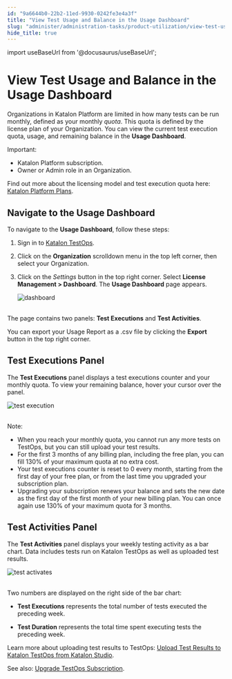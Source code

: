 ```yaml
---
id: "9a6644b0-22b2-11ed-9930-0242fe3e4a3f"
title: "View Test Usage and Balance in the Usage Dashboard"
slug: "administer/administration-tasks/product-utilization/view-test-usage-and-balance-in-the-usage-dashboard"
hide_title: true
---
```

import useBaseUrl from '@docusaurus/useBaseUrl';


# <a id="id" class="anchor_top_offset"/><a id="ariaid-title1" class="anchor_top_offset"/>View Test Usage and Balance in the Usage Dashboard

<p xmlns="http://www.w3.org/1999/xhtml" className="p">Organizations in <span className="ph">Katalon Platform</span> are limited in how many tests can be run monthly, defined as your monthly <em className="ph i">quota</em>. This quota is defined by the license plan of your  Organization. You can view the current test execution quota, usage, and remaining balance in the <strong className="ph b">Usage Dashboard</strong>.</p> 
<div xmlns="http://www.w3.org/1999/xhtml" className="note important note_important"><span className="note__title">Important:</span> 
  <ul className="ul"><li className="li"><span className="ph">Katalon Platform</span> subscription.</li><li className="li">Owner or Admin role in an Organization.</li></ul>
  <p className="p">Find out more about the licensing model and test execution quota here: <a className="xref" href="/docs/administer/katalon-platform-packages/katalon-platform-plans">Katalon Platform Plans</a>.</p>
</div>

## <a id="concept-3214" class="anchor_top_offset"/>Navigate to the Usage Dashboard

<p xmlns="http://www.w3.org/1999/xhtml" className="p">To navigate to the <strong className="ph b">Usage Dashboard</strong>, follow these steps:</p> 
<ol xmlns="http://www.w3.org/1999/xhtml" className="ol"><li className="li">     <p className="p">Sign in to <a className="xref j-external-link" href="https://testops.katalon.io/" target="_blank">Katalon TestOps</a>.</p>   </li><li className="li">     <p className="p">Click on the <strong className="ph b">Organization</strong> scrolldown menu in the top left corner, then select your Organization.</p>   </li><li className="li">     <p className="p">Click on the <em className="ph i">Settings</em> button in the top right corner. Select <strong className="ph b">License Management &gt; Dashboard</strong>. The <strong className="ph b">Usage Dashboard</strong> page appears.</p>     <p className="p"> <img className="image" src={useBaseUrl("https://github.com/katalon-studio/docs-images/raw/master/katalon-analytics/docs/test-usage-balance/dashboard.png")} alt="dashboard" /><br /><br />     </p>   </li></ol> 
<p xmlns="http://www.w3.org/1999/xhtml" className="p">The page contains two panels: <strong className="ph b">Test Executions</strong> and <strong className="ph b">Test Activities</strong>.</p> 
<p xmlns="http://www.w3.org/1999/xhtml" className="p">You can export your Usage Report as a .csv file by clicking the <strong className="ph b">Export</strong> button in the top right corner.</p> 

## <a id="id_2" class="anchor_top_offset"/>Test Executions Panel

<p xmlns="http://www.w3.org/1999/xhtml" className="p">The <strong className="ph b">Test Executions</strong> panel displays a test   executions counter and your monthly quota. To view your remaining   balance, hover your cursor over the panel.</p> 
<p xmlns="http://www.w3.org/1999/xhtml" className="p">   <img className="image" src={useBaseUrl("https://github.com/katalon-studio/docs-images/raw/master/katalon-analytics/docs/test-usage-balance/test-execution.png")} width={350} alt="test execution" /><br /><br /> </p> 
<div xmlns="http://www.w3.org/1999/xhtml" className="note note note_note"><span className="note__title">Note:</span> 
  <ul className="ul"><li className="li">When you reach your monthly quota, you cannot run any more
      tests on TestOps, but you can still upload your test results.</li><li className="li">For the first 3 months of any billing plan, including the free
      plan, you can fill 130% of your maximum quota at no extra
      cost.</li><li className="li">Your test executions counter is reset to 0 every month,
      starting from the first day of your free plan, or from the last
      time you upgraded your subscription plan.</li><li className="li">Upgrading your subscription renews your balance and sets the
      new date as the first day of the first month of your new billing
      plan. You can once again use 130% of your maximum quota for 3
      months.</li></ul>
</div>

## <a id="id_3" class="anchor_top_offset"/>Test Activities Panel

<p xmlns="http://www.w3.org/1999/xhtml" className="p">The <strong className="ph b">Test Activities</strong> panel displays your weekly   testing activity as a bar chart. Data includes tests run on Katalon   TestOps as well as uploaded test results.</p> 
<p xmlns="http://www.w3.org/1999/xhtml" className="p">   <img className="image" src={useBaseUrl("https://github.com/katalon-studio/docs-images/raw/master/katalon-analytics/docs/test-usage-balance/test-activities.png")} width={500} alt="test activates" /><br /><br /> </p> 
<p xmlns="http://www.w3.org/1999/xhtml" className="p">Two numbers are displayed on the right side of the bar   chart:</p> 
<ul xmlns="http://www.w3.org/1999/xhtml" className="ul"><li className="li">     <p className="p">       <strong className="ph b">Test Executions</strong> represents the total number of       tests executed the preceding week.</p>   </li><li className="li">     <p className="p">       <strong className="ph b">Test Duration</strong> represents the total time spent       executing tests the preceding week.</p>   </li></ul> 
<p xmlns="http://www.w3.org/1999/xhtml" className="p">Learn more about uploading test results to TestOps: <a className="xref" href="/docs/analyze/reports/upload-test-reports/upload-test-results-from-katalon-studio-to-katalon-testops-manually">Upload     Test Results to Katalon TestOps from Katalon Studio</a>.</p> 
<p xmlns="http://www.w3.org/1999/xhtml" className="p">See also: <a className="xref" href="/docs/administer/administration-tasks/subscription-management/katalon-platform-subscription/upgrade-katalon-platform-subscription#id_1">Upgrade     TestOps Subscription</a>.</p> 
